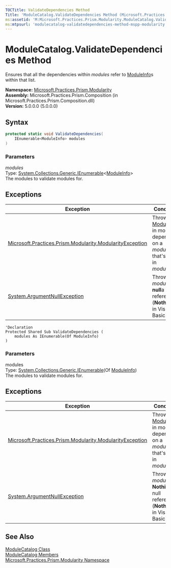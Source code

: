 ```yaml
---
TOCTitle: ValidateDependencies Method
Title: 'ModuleCatalog.ValidateDependencies Method (Microsoft.Practices.Prism.Modularity)'
ms:assetid: 'M:Microsoft.Practices.Prism.Modularity.ModuleCatalog.ValidateDependencies(System.Collections.Generic.IEnumerable{Microsoft.Practices.Prism.Modularity.ModuleInfo})'
ms:mtpsurl: 'modulecatalog-validatedependencies-method-mspp-modularity.md'
---
```


# ModuleCatalog.ValidateDependencies Method

Ensures that all the dependencies within *modules* refer to [ModuleInfo](/patterns-practices/reference/moduleinfo-class-mspp-modularity)s within that list.

**Namespace:** [Microsoft.Practices.Prism.Modularity](/patterns-practices/reference/mspp-modularity-namespace)  
**Assembly:** Microsoft.Practices.Prism.Composition (in Microsoft.Practices.Prism.Composition.dll)  
**Version:** 5.0.0.0 (5.0.0.0)

## Syntax
```C#
protected static void ValidateDependencies(
	IEnumerable<ModuleInfo> modules
)
```

### Parameters

*modules*   
Type: [System.Collections.Generic.IEnumerable](http://msdn2.microsoft.com/en-us/library/9eekhta0)&lt;[ModuleInfo](/patterns-practices/reference/moduleinfo-class-mspp-modularity)&gt;   
The modules to validate modules for.

## Exceptions

| Exception | Condition |
|--|--|
| [Microsoft.Practices.Prism.Modularity.ModularityException](/patterns-practices/reference/modularityexception-class-mspp-modularity) | Throws if a [ModuleInfo](/patterns-practices/reference/moduleinfo-class-mspp-modularity) in modules depends on a *module* that's not in *modules*. |
| [System.ArgumentNullException](http://msdn2.microsoft.com/en-us/library/27426hcy)                                 | Throws if *modules* is **null**a null reference (**Nothing** in Visual Basic).|


```VB
'Declaration
Protected Shared Sub ValidateDependencies ( 
	modules As IEnumerable(Of ModuleInfo)
)
```
### Parameters

modules  
Type: [System.Collections.Generic.IEnumerable](http://msdn.microsoft.com/en-us/library/9eekhta0)(Of [ModuleInfo](/patterns-practices/reference/moduleinfo-class-mspp-modularity))   
The modules to validate modules for.

## Exceptions

| Exception | Condition|
|----|----|
| [Microsoft.Practices.Prism.Modularity.ModularityException](/patterns-practices/reference/modularityexception-class-mspp-modularity) | Throws if a [ModuleInfo](/patterns-practices/reference/moduleinfo-class-mspp-modularity) in modules depends on a *module* that's not in *modules*. |
| [System.ArgumentNullException](http://msdn.microsoft.com/en-us/library/27426hcy)                                                                 | Throws if *modules* is **Nothing**a null reference (**Nothing** in Visual Basic).|                                                                           |

## See Also

[ModuleCatalog Class](/patterns-practices/reference/modulecatalog-class-mspp-modularity)  
[ModuleCatalog Members](/patterns-practices/reference/modulecatalog-members-mspp-modularity)  
[Microsoft.Practices.Prism.Modularity Namespace](/patterns-practices/reference/mspp-modularity-namespace)